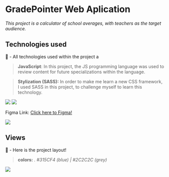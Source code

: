 # GradePointer Web Aplication
_This project is a calculator of school averages, with teachers as the target audience._


## Technologies used
📌 - All technologies used within the project a

> **JavaScript**: In this project, the JS programming language was used to review content for future specializations within the language. 

> **Stylization (SASS):** In order to make me learn a new CSS framework, I used SASS in this project, to challenge myself to learn this technology.

<img src="https://img.shields.io/badge/javascript-%23323330.svg?style=for-the-badge&logo=javascript&logoColor=%23F7DF1E"> <img src="https://img.shields.io/badge/SASS-hotpink.svg?style=for-the-badge&logo=SASS&logoColor=white">


Figma Link: [Click here to Figma! ](https://www.figma.com/file/kCBl7bQBRfEibv1Y62xKmY/GradePointer?type=design&node-id=0%3A1&mode=design&t=xX0TbGPy00WnUWrP-1)

<img src="https://img.shields.io/badge/figma-%23F24E1E.svg?style=for-the-badge&logo=figma&logoColor=white">

## Views
📌 - Here is the project layout!

> **colors:** _. #315CF4 (blue) | #2C2C2C (grey)_ 

<img src="https://github.com/ihorrandev/gradePointer/assets/92957629/f66fc58d-032e-4f4f-86b1-ab09af5caba2">
